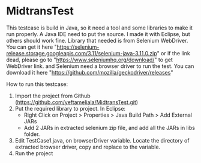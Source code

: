 # MidtransTest
This testcase is build in Java, so it need a tool and some libraries to make it run properly.
A Java IDE need to put the source. I made it with Eclipse, but others should work fine.
Library that needed is from Selenium WebDriver. You can get it here "https://selenium-release.storage.googleapis.com/3.11/selenium-java-3.11.0.zip"
or if the link dead, please go to "https://www.seleniumhq.org/download/" to get WebDriver link.
and Selenium need a browser driver to run the test. You can download it here "https://github.com/mozilla/geckodriver/releases"

How to run this testcase:
1. Import the project from Github (https://github.com/yeftameliala/MidtransTest.git)
2. Put the required library to project.
   In Eclipse:
   - Right Click on Project > Properties > Java Build Path > Add External JARs
   - Add 2 JARs in extracted selenium zip file, and add all the JARs in libs folder.
3. Edit TestCase1.java, on browserDriver variable. Locate the directory of extracted browser driver, copy and replace to the variable.
4. Run the project